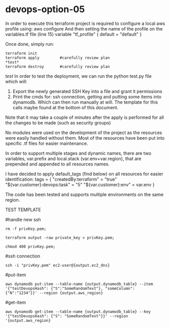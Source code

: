 # devops-option-05

In order to execute this terraform project is required to configure a local aws profile using:
            aws configure
And then setting the name of the profile on the variables.tf file (line 15)
    variable "tf_profile" {
        default = "default" 
    }


Once done, simply run:

    terraform init
    terraform apply         #carefully review plan 
    *test*
    terraform destroy       #carefully review plan

*test*
In order to test the deployment, we can run the python test.py file which will:
1) Export the newly generated SSH Key into a file and grant it permissions
2) Print the cmds for: ssh connection, getting and putting some items into dynamodb. Which can then run manually at will. 
The template for this calls maybe found at the bottom of this document.

Note that it may take a couple of minutes after the apply is performed for all the changes to be made (such as security groups)


No modules were used on the development of the project as the resources were easily handled without them.
Most of the resources have been put into specific .tf files for easier maintenance.

In order to support multiple stages and dynamic names, there are two variables, var.prefix and local.stack (var.env+var.region), that are prepended and appended to all resources names. 

I have decided to apply default_tags (find below) on all resources for easier identification:
    tags = {
        "createdBy:terraform"         = "true"
        "${var.customer}:devops:task" = "5"
        "${var.customer}:env" = var.env
        }

The code has been tested and supports multiple environments on the same region.

TEST TEMPLATE

#handle new ssh

    rm -f privKey.pem;

    terraform output -raw private_key > privKey.pem;

    chmod 400 privKey.pem;

#ssh connection

    ssh -i "privKey.pem" ec2-user@{output.ec2_dns}
#put-item

    aws dynamodb put-item --table-name {output.dynamodb_table} --item '{"testDevopsHash": {"S":"SomeRandomText"}, "someColumn": {"N":"1234"}}' --region {output.aws_region}
#get-item

    aws dynamodb get-item --table-name {output.dynamodb_table} --key '{"testDevopsHash": {"S": "SomeRandomText"}}' --region '{output.aws_region}